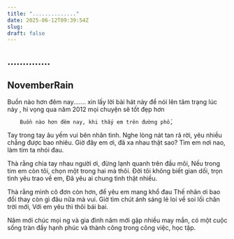 ```yaml
---
title: ".............."
date: 2025-06-12T09:39:54Z
slug: 
draft: false
---
```


## ..............

## NovemberRain

Buồn nào hơn đêm nay.......
xin lấy lời bài hát này để nói lên tâm trạng lúc này , hi vọng qua năm 2012 mọi chuyện sẽ tốt đẹp hơn
	
		
		Buồn nào hơn đêm nay, khi thấy em trên đường phố,
Tay trong tay âu yếm vui bên nhân tình.
Nghe lòng nát tan rã rời, yêu nhiều chẳng được bao nhiêu.
Giờ đây em ơi, đã xa nhau thật sao?
Tìm em nơi nao, làm tim ta nhói đau.

Thà rằng chia tay nhau người ơi, đừng lạnh quanh trên đầu môi,
Nếu trong tim em còn tôi, chọn một trong hai mà thôi.
Đời tôi không biết gian dối, trọn tình yêu trao về em,
Đã yêu ai chung tình thật nhiều.

Thà rằng mình cô đơn còn hơn, để yêu em mang khổ đau
Thế nhân ơi bao đổi thay còn gì đâu nữa mà vui.
Giờ tìm chút ánh sáng lẻ loi về soi lối chân trời mới,
Với em yêu thì thôi bái bai.
	
Năm mới chúc mọi ng và gia đình năm mới gặp nhiều may mắn, có một cuộc sống tràn đầy hạnh phúc và thành công trong công việc, học tập.